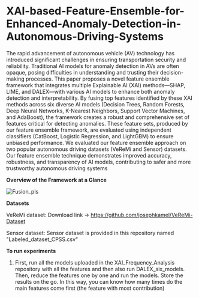 # XAI-based-Feature-Ensemble-for-Enhanced-Anomaly-Detection-in-Autonomous-Driving-Systems

The rapid advancement of autonomous vehicle (AV) technology has introduced significant
challenges in ensuring transportation security and reliability. Traditional AI models for anomaly detection
in AVs are often opaque, posing difficulties in understanding and trusting their decision-making processes.
This paper proposes a novel feature ensemble framework that integrates multiple Explainable AI (XAI)
methods—SHAP, LIME, and DALEX—with various AI models to enhance both anomaly detection and
interpretability. By fusing top features identified by these XAI methods across six diverse AI models
(Decision Trees, Random Forests, Deep Neural Networks, K-Nearest Neighbors, Support Vector Machines,
and AdaBoost), the framework creates a robust and comprehensive set of features critical for detecting
anomalies. These feature sets, produced by our feature ensemble framework, are evaluated using independent
classifiers (CatBoost, Logistic Regression, and LightGBM) to ensure unbiased performance. We evaluated
our feature ensemble approach on two popular autonomous driving datasets (VeReMi and Sensor) datasets.
Our feature ensemble technique demonstrates improved accuracy, robustness, and transparency of AI
models, contributing to safer and more trustworthy autonomous driving systems


**Overview of the Framework at a Glance**

![Fusion_pls](https://github.com/user-attachments/assets/a17ff5c0-bb04-4040-a836-f6c70dd3f5d7)

**Datasets**

VeReMi dataset: Download link -> https://github.com/josephkamel/VeReMi-Dataset

Sensor dataset: Sensor dataset is provided in this repository named "Labeled_dataset_CPSS.csv"


**To run experiments**
1. First, run all the models uploaded in the XAI_Frequency_Analysis repository with all the features and then also run DALEX_six_models. Then, reduce the features one by one and run the models. Store the results on the go. In this way, you can know how many times do the main features come first (the feature with most contribution)  


